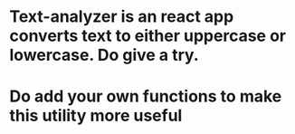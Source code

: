 # Text-analyzer is an react app converts text to either uppercase or lowercase. Do give a try.

# Do add your own functions to make this utility more useful

